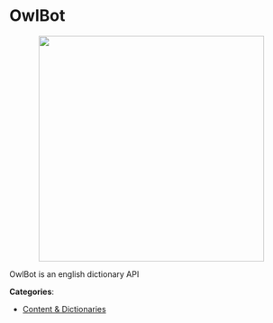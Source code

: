 # OwlBot
<p align="center">
    <img width="400" src="https://raw.githubusercontent.com/apis-list/apis-list/apis/owlbot/logo_256x256.png" />
</p>

OwlBot is an english dictionary API



**Categories**:

- [Content & Dictionaries](https://github.com/apis-list/apis-list#content-and-dictionaries)



